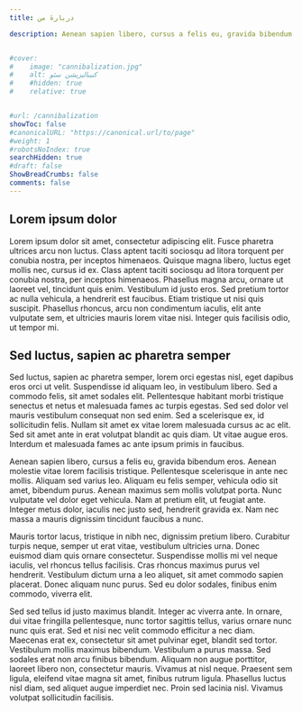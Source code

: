 ```yaml
---
title: دربارهٔ من

description: Aenean sapien libero, cursus a felis eu, gravida bibendum eros. Aenean molestie vitae lorem facilisis tristique. Pellentesque scelerisque in ante nec mollis. Aliquam sed varius leo. Aliquam eu felis semper, vehicula odio sit amet, bibendum purus. Aenean maximus sem mollis volutpat porta. Nunc vulputate vel dolor eget vehicula. Nam at pretium elit, ut feugiat ante. Integer metus dolor, iaculis nec justo sed, hendrerit gravida ex. Nam nec massa a mauris dignissim tincidunt faucibus a nunc.


#cover:
#    image: "cannibalization.jpg" 
#    alt: کنیبالیزیشن سئو
#    #hidden: true
#    relative: true


#url: /cannibalization
showToc: false
#canonicalURL: "https://canonical.url/to/page"
#weight: 1
#robotsNoIndex: true
searchHidden: true
#draft: false
ShowBreadCrumbs: false
comments: false
---
```


## Lorem ipsum dolor

Lorem ipsum dolor sit amet, consectetur adipiscing elit. Fusce pharetra ultrices arcu non luctus. Class aptent taciti sociosqu ad litora torquent per conubia nostra, per inceptos himenaeos. Quisque magna libero, luctus eget mollis nec, cursus id ex. Class aptent taciti sociosqu ad litora torquent per conubia nostra, per inceptos himenaeos. Phasellus magna arcu, ornare ut laoreet vel, tincidunt quis enim. Vestibulum id justo eros. Sed pretium tortor ac nulla vehicula, a hendrerit est faucibus. Etiam tristique ut nisi quis suscipit. Phasellus rhoncus, arcu non condimentum iaculis, elit ante vulputate sem, et ultricies mauris lorem vitae nisi. Integer quis facilisis odio, ut tempor mi.

## Sed luctus, sapien ac pharetra semper

Sed luctus, sapien ac pharetra semper, lorem orci egestas nisl, eget dapibus eros orci ut velit. Suspendisse id aliquam leo, in vestibulum libero. Sed a commodo felis, sit amet sodales elit. Pellentesque habitant morbi tristique senectus et netus et malesuada fames ac turpis egestas. Sed sed dolor vel mauris vestibulum consequat non sed enim. Sed a scelerisque ex, id sollicitudin felis. Nullam sit amet ex vitae lorem malesuada cursus ac ac elit. Sed sit amet ante in erat volutpat blandit ac quis diam. Ut vitae augue eros. Interdum et malesuada fames ac ante ipsum primis in faucibus.

Aenean sapien libero, cursus a felis eu, gravida bibendum eros. Aenean molestie vitae lorem facilisis tristique. Pellentesque scelerisque in ante nec mollis. Aliquam sed varius leo. Aliquam eu felis semper, vehicula odio sit amet, bibendum purus. Aenean maximus sem mollis volutpat porta. Nunc vulputate vel dolor eget vehicula. Nam at pretium elit, ut feugiat ante. Integer metus dolor, iaculis nec justo sed, hendrerit gravida ex. Nam nec massa a mauris dignissim tincidunt faucibus a nunc.

Mauris tortor lacus, tristique in nibh nec, dignissim pretium libero. Curabitur turpis neque, semper ut erat vitae, vestibulum ultricies urna. Donec euismod diam quis ornare consectetur. Suspendisse mollis mi vel neque iaculis, vel rhoncus tellus facilisis. Cras rhoncus maximus purus vel hendrerit. Vestibulum dictum urna a leo aliquet, sit amet commodo sapien placerat. Donec aliquam nunc purus. Sed eu dolor sodales, finibus enim commodo, viverra elit.

Sed sed tellus id justo maximus blandit. Integer ac viverra ante. In ornare, dui vitae fringilla pellentesque, nunc tortor sagittis tellus, varius ornare nunc nunc quis erat. Sed et nisi nec velit commodo efficitur a nec diam. Maecenas erat ex, consectetur sit amet pulvinar eget, blandit sed tortor. Vestibulum mollis maximus bibendum. Vestibulum a purus massa. Sed sodales erat non arcu finibus bibendum. Aliquam non augue porttitor, laoreet libero non, consectetur mauris. Vivamus at nisl neque. Praesent sem ligula, eleifend vitae magna sit amet, finibus rutrum ligula. Phasellus luctus nisl diam, sed aliquet augue imperdiet nec. Proin sed lacinia nisl. Vivamus volutpat sollicitudin facilisis.

